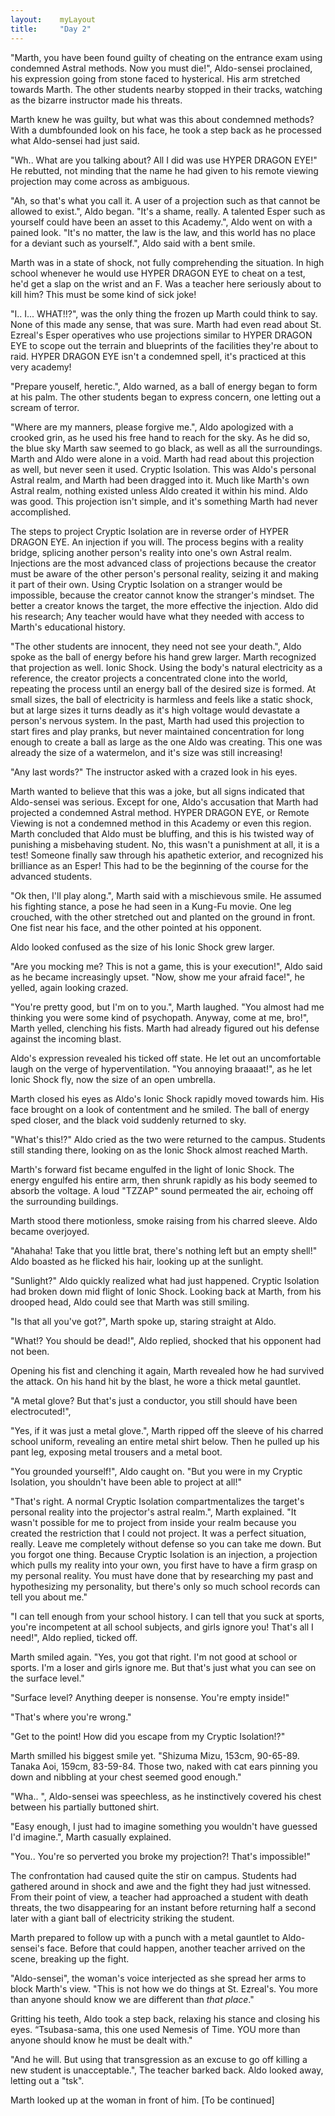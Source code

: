 ```yaml
---
layout:    myLayout
title:	   "Day 2"
---
```


"Marth, you have been found guilty of cheating on the entrance exam using condemned Astral methods. Now you must die!", Aldo-sensei proclained, his expression going from stone faced to hysterical. His arm stretched towards Marth. The other students nearby stopped in their tracks, watching as the bizarre instructor made his threats.

Marth knew he was guilty, but what was this about condemned methods? With a dumbfounded look on his face, he took a step back as he processed what Aldo-sensei had just said.

"Wh.. What are you talking about? All I did was use HYPER DRAGON EYE!" He rebutted, not minding that the name he had given to his remote viewing projection may come across as ambiguous.

"Ah, so that's what you call it. A user of a projection such as that cannot be allowed to exist.", Aldo began. "It's a shame, really. A talented Esper such as yourself could have been an asset to this Academy.", Aldo went on with a pained look. "It's no matter, the law is the law, and this world has no place for a deviant such as yourself.", Aldo said with a bent smile.

Marth was in a state of shock, not fully comprehending the situation. In high school whenever he would use HYPER DRAGON EYE to cheat on a test, he'd get a slap on the wrist and an F. Was a teacher here seriously about to kill him? This must be some kind of sick joke!

"I.. I... WHAT!!?", was the only thing the frozen up Marth could think to say. None of this made any sense, that was sure. Marth had even read about St. Ezreal's Esper operatives who use projections similar to HYPER DRAGON EYE to scope out the terrain and blueprints of the facilities they're about to raid. HYPER DRAGON EYE isn't a condemned spell, it's practiced at this very academy!

"Prepare youself, heretic.", Aldo warned, as a ball of energy began to form at his palm. The other students began to express concern, one letting out a scream of terror.

"Where are my manners, please forgive me.", Aldo apologized with a crooked grin, as he used his free hand to reach for the sky. As he did so, the blue sky Marth saw seemed to go black, as well as all the surroundings. Marth and Aldo were alone in a void. Marth had read about this projection as well, but never seen it used. Cryptic Isolation. This was Aldo's personal Astral realm, and Marth had been dragged into it. Much like Marth's own Astral realm, nothing existed unless Aldo created it within his mind. Aldo was good. This projection isn't simple, and it's something Marth had never accomplished.

The steps to project Cryptic Isolation are in reverse order of HYPER DRAGON EYE. An injection if you will. The process begins with a reality bridge, splicing another person's reality into one's own Astral realm. Injections are the most advanced class of projections because the creator must be aware of the other person's personal reality, seizing it and making it part of their own. Using Cryptic Isolation on a stranger would be impossible, because the creator cannot know the stranger's mindset. The better a creator knows the target, the more effective the injection. Aldo did his research; Any teacher would have what they needed with access to Marth's educational history.

"The other students are innocent, they need not see your death.", Aldo spoke as the ball of energy before his hand grew larger. Marth recognized that projection as well. Ionic Shock. Using the body's natural electricity as a reference, the creator projects a concentrated clone into the world, repeating the process until an energy ball of the desired size is formed. At small sizes, the ball of electricity is harmless and feels like a static shock, but at large sizes it turns deadly as it's high voltage would devastate a person's nervous system. In the past, Marth had used this projection to start fires and play pranks, but never maintained concentration for long enough to create a ball as large as the one Aldo was creating. This one was already the size of a watermelon, and it's size was still increasing!

"Any last words?" The instructor asked with a crazed look in his eyes.

Marth wanted to believe that this was a joke, but all signs indicated that Aldo-sensei was serious. Except for one, Aldo's accusation that Marth had projected a condemned Astral method. HYPER DRAGON EYE, or Remote Viewing is not a condemned method in this Academy or even this region. Marth concluded that Aldo must be bluffing, and this is his twisted way of punishing a misbehaving student. No, this wasn't a punishment at all, it is a test! Someone finally saw through his apathetic exterior, and recognized his brilliance as an Esper! This had to be the beginning of the course for the advanced students.

"Ok then, I'll play along.", Marth said with a mischievous smile. He assumed his fighting stance, a pose he had seen in a Kung-Fu movie. One leg crouched, with the other stretched out and planted on the ground in front. One fist near his face, and the other pointed at his opponent.

Aldo looked confused as the size of his Ionic Shock grew larger.

"Are you mocking me? This is not a game, this is your execution!", Aldo said as he became increasingly upset. "Now, show me your afraid face!", he yelled, again looking crazed.

"You're pretty good, but I'm on to you.", Marth laughed. "You almost had me thinking you were some kind of psychopath. Anyway, come at me, bro!", Marth yelled, clenching his fists. Marth had already figured out his defense against the incoming blast.

Aldo's expression revealed his ticked off state. He let out an uncomfortable laugh on the verge of hyperventilation. "You annoying braaaat!", as he let Ionic Shock fly, now the size of an open umbrella.

Marth closed his eyes as Aldo's Ionic Shock rapidly moved towards him. His face brought on a look of contentment and he smiled. The ball of energy sped closer, and the black void suddenly returned to sky.

"What's this!?" Aldo cried as the two were returned to the campus. Students still standing there, looking on as the Ionic Shock almost reached Marth.

Marth's forward fist became engulfed in the light of Ionic Shock. The energy engulfed his entire arm, then shrunk rapidly as his body seemed to absorb the voltage. A loud "TZZAP" sound permeated the air, echoing off the surrounding buildings.

Marth stood there motionless, smoke raising from his charred sleeve. Aldo became overjoyed.

"Ahahaha! Take that you little brat, there's nothing left but an empty shell!" Aldo boasted as he flicked his hair, looking up at the sunlight.

"Sunlight?" Aldo quickly realized what had just happened. Cryptic Isolation had broken down mid flight of Ionic Shock. Looking back at Marth, from his drooped head, Aldo could see that Marth was still smiling.

"Is that all you've got?", Marth spoke up, staring straight at Aldo.

"What!? You should be dead!", Aldo replied, shocked that his opponent had not been.

Opening his fist and clenching it again, Marth revealed how he had survived the attack. On his hand hit by the blast, he wore a thick metal gauntlet.

"A metal glove? But that's just a conductor, you still should have been electrocuted!",

"Yes, if it was just a metal glove.", Marth ripped off the sleeve of his charred school uniform, revealing an entire metal shirt below. Then he pulled up his pant leg, exposing metal trousers and a metal boot.

"You grounded yourself!", Aldo caught on. "But you were in my Cryptic Isolation, you shouldn't have been able to project at all!"

"That's right. A normal Cryptic Isolation compartmentalizes the target's personal reality into the projector's astral realm.", Marth explained. "It wasn't possible for me to project from inside your realm because you created the restriction that I could not project. It was a perfect situation, really. Leave me completely without defense so you can take me down. But you forgot one thing. Because Cryptic Isolation is an injection, a projection which pulls my reality into your own, you first have to have a firm grasp on my personal reality. You must have done that by researching my past and hypothesizing my personality, but there's only so much school records can tell you about me."

"I can tell enough from your school history. I can tell that you suck at sports, you're incompetent at all school subjects, and girls ignore you! That's all I need!", Aldo replied, ticked off.

Marth smiled again. "Yes, you got that right. I'm not good at school or sports. I'm a loser and girls ignore me. But that's just what you can see on the surface level."

"Surface level? Anything deeper is nonsense. You're empty inside!"

"That's where you're wrong."

"Get to the point! How did you escape from my Cryptic Isolation!?"

Marth smilled his biggest smile yet. "Shizuma Mizu, 153cm, 90-65-89. Tanaka Aoi, 159cm, 83-59-84. Those two, naked with cat ears pinning you down and nibbling at your chest seemed good enough."

"Wha.. ", Aldo-sensei was speechless, as he instinctively covered his chest between his partially buttoned shirt.

"Easy enough, I just had to imagine something you wouldn't have guessed I'd imagine.", Marth casually explained.

"You.. You're so perverted you broke my projection?! That's impossible!"

The confrontation had caused quite the stir on campus. Students had gathered around in shock and awe and the fight they had just witnessed. From their point of view, a teacher had approached a student with death threats, the two disappearing for an instant before returning half a second later with a giant ball of electricity striking the student.

Marth prepared to follow up with a punch with a metal gauntlet to Aldo-sensei's face. Before that could happen, another teacher arrived on the scene, breaking up the fight.

"Aldo-sensei", the woman's voice interjected as she spread her arms to block Marth's view. "This is not how we do things at St. Ezreal's. You more than anyone should know we are different than _that place_."

Gritting his teeth, Aldo took a step back, relaxing his stance and closing his eyes. “Tsubasa-sama, this one used Nemesis of Time. YOU more than anyone should know he must be dealt with."

"And he will. But using that transgression as an excuse to go off killing a new student is unacceptable.", The teacher barked back. Aldo looked away, letting out a "tsk".

Marth looked up at the woman in front of him.  [To be continued]

